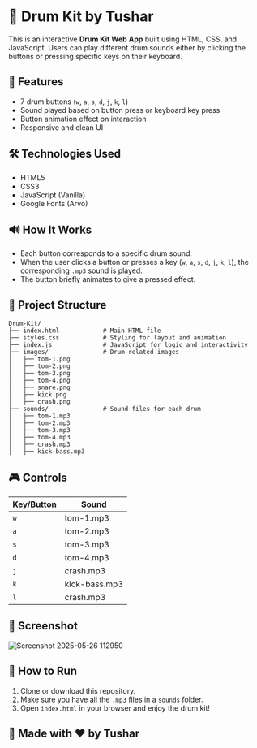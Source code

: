 # 🥁 Drum Kit by Tushar

This is an interactive **Drum Kit Web App** built using HTML, CSS, and JavaScript. Users can play different drum sounds either by clicking the buttons or pressing specific keys on their keyboard.

## 🚀 Features

- 7 drum buttons (`w`, `a`, `s`, `d`, `j`, `k`, `l`)
- Sound played based on button press or keyboard key press
- Button animation effect on interaction
- Responsive and clean UI

## 🛠️ Technologies Used

- HTML5
- CSS3
- JavaScript (Vanilla)
- Google Fonts (Arvo)

## 🔊 How It Works

- Each button corresponds to a specific drum sound.
- When the user clicks a button or presses a key (`w`, `a`, `s`, `d`, `j`, `k`, `l`), the corresponding `.mp3` sound is played.
- The button briefly animates to give a pressed effect.

## 📁 Project Structure
```
Drum-Kit/
├── index.html            # Main HTML file
├── styles.css            # Styling for layout and animation
├── index.js              # JavaScript for logic and interactivity
├── images/               # Drum-related images
│   ├── tom-1.png
│   ├── tom-2.png
│   ├── tom-3.png
│   ├── tom-4.png
│   ├── snare.png
│   ├── kick.png
│   ├── crash.png
├── sounds/               # Sound files for each drum
│   ├── tom-1.mp3
│   ├── tom-2.mp3
│   ├── tom-3.mp3
│   ├── tom-4.mp3
│   ├── crash.mp3
│   ├── kick-bass.mp3
```



## 🎮 Controls

| Key/Button | Sound         |
|------------|---------------|
| `w`        | tom-1.mp3     |
| `a`        | tom-2.mp3     |
| `s`        | tom-3.mp3     |
| `d`        | tom-4.mp3     |
| `j`        | crash.mp3     |
| `k`        | kick-bass.mp3 |
| `l`        | crash.mp3     |

## 📸 Screenshot

![Screenshot 2025-05-26 112950](https://github.com/user-attachments/assets/d16c4e6b-35f9-404d-b21d-5b8c6420fd03)


## 📌 How to Run

1. Clone or download this repository.
2. Make sure you have all the `.mp3` files in a `sounds` folder.
3. Open `index.html` in your browser and enjoy the drum kit!

## 🙌 Made with ❤️ by Tushar

